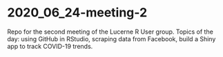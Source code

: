 # 2020_06_24-meeting-2
Repo for the second meeting of the Lucerne R User group. Topics of the day: using GitHub in RStudio, scraping data from Facebook, build a Shiny app to track COVID-19 trends. 

